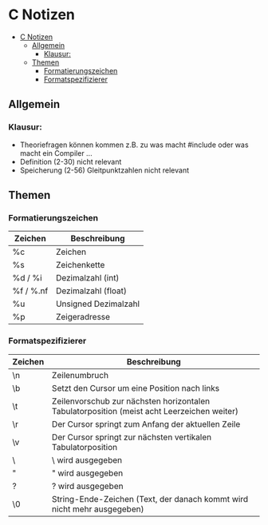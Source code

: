# C Notizen

- [C Notizen](#c-notizen)
  - [Allgemein](#allgemein)
    - [Klausur:](#klausur)
  - [Themen](#themen)
    - [Formatierungszeichen](#formatierungszeichen)
    - [Formatspezifizierer](#formatspezifizierer)

## Allgemein

### Klausur:

- Theoriefragen können kommen z.B. zu was macht #include
  oder was macht ein Compiler ...
- Definition (2-30) nicht relevant
- Speicherung (2-56) Gleitpunktzahlen nicht relevant

## Themen

### Formatierungszeichen

| Zeichen | Beschreibung            |
|---------|-------------------------|
| %c      | Zeichen                 |
| %s      | Zeichenkette            |
| %d / %i  | Dezimalzahl (int)       |
| %f / %.nf | Dezimalzahl (float)     |
| %u      | Unsigned Dezimalzahl    |
| %p      | Zeigeradresse           |

### Formatspezifizierer 

| Zeichen | Beschreibung            |
|---------|-------------------------|
|\n | Zeilenumbruch |
|\b | Setzt den Cursor um eine Position nach links |
|\t | Zeilenvorschub zur nächsten horizontalen Tabulatorposition (meist acht Leerzeichen weiter) |
|\r | Der Cursor springt zum Anfang der aktuellen Zeile |
|\v | Der Cursor springt zur nächsten vertikalen Tabulatorposition |
|\\ | \ wird ausgegeben |
|\" | " wird ausgegeben |
|\? | ? wird ausgegeben |
|\0 | String-Ende-Zeichen (Text, der danach kommt wird nicht mehr ausgegeben) | 
